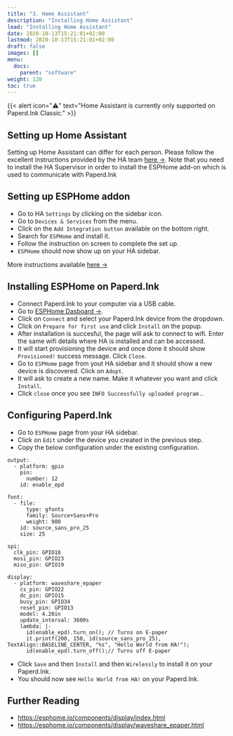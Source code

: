 ```yaml
---
title: "3. Home Assistant"
description: "Installing Home Assistant"
lead: "Installing Home Assistant"
date: 2020-10-13T15:21:01+02:00
lastmod: 2020-10-13T15:21:01+02:00
draft: false
images: []
menu:
  docs:
    parent: "software"
weight: 120
toc: true
---
```


{{< alert icon="⚠️" text="Home Assistant is currently only supported on Paperd.Ink Classic." >}}

## Setting up Home Assistant
Setting up Home Assistant can differ for each person. Please follow the excellent instructions provided by the HA team [here →](https://www.home-assistant.io/installation/).
Note that you need to install the HA Supervisor in order to install the ESPHome add-on which is used to communicate with Paperd.Ink

## Setting up ESPHome addon
- Go to HA `Settings` by clicking on the sidebar icon.
- Go to `Devices & Services` from the menu.
- Click on the `Add Integration button` available on the bottom right.
- Search for `ESPHome` and install it.
- Follow the instruction on screen to complete the set up.
- `ESPHome` should now show up on your HA sidebar.

More instructions available [here →](https://www.home-assistant.io/integrations/esphome/)

## Installing ESPHome on Paperd.Ink
- Connect Paperd.Ink to your computer via a USB cable.
- Go to [ESPHome Dasboard →](https://web.esphome.io/?dashboard_wizard).
- Click on `Connect` and select your Paperd.Ink device from the dropdown.
- Click on `Prepare for first use` and click `Install` on the popup.
- After installation is succesful, the page will ask to connect to wifi. Enter the same wifi details where HA is installed and can be accessed.
- It will start provisioning the device and once done it should show `Provisioned!` success message. Click `Close`.
- Go to `ESPHome` page from yout HA sidebar and it should show a new device is discovered. Click on `Adopt`.
- It will ask to create a new name. Make it whatever you want and click `Install`.
- Click `close` once you see `INFO Successfully uploaded program.`.

## Configuring Paperd.Ink
- Go to `ESPHome` page from your HA sidebar.
- Click on `Edit` under the device you created in the previous step.
- Copy the below configuration under the existing configuration.
```
output:
  - platform: gpio
    pin:
      number: 12
    id: enable_epd

font:
  - file:
      type: gfonts
      family: Source+Sans+Pro
      weight: 900
    id: source_sans_pro_25
    size: 25

spi:
  clk_pin: GPIO18
  mosi_pin: GPIO23
  miso_pin: GPIO19

display:
  - platform: waveshare_epaper
    cs_pin: GPIO22
    dc_pin: GPIO15
    busy_pin: GPIO34
    reset_pin: GPIO13
    model: 4.20in
    update_interval: 3600s
    lambda: |-
      id(enable_epd).turn_on(); // Turns on E-paper
      it.printf(200, 150, id(source_sans_pro_25), TextAlign::BASELINE_CENTER, "%s", "Hello World from HA!");
      id(enable_epd).turn_off();// Turns off E-paper
```
- Click `Save` and then `Install` and then `Wirelessly` to install it on your Paperd.Ink.
- You should now see `Hello World from HA!` on your Paperd.Ink.

## Further Reading
- https://esphome.io/components/display/index.html
- https://esphome.io/components/display/waveshare_epaper.html

